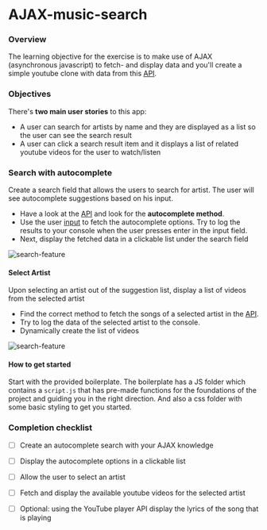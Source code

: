 # AJAX-music-search

### Overview
The learning objective for the exercise is to make use of AJAX (asynchronous javascript) to fetch- and display data and you'll create a simple youtube clone with data from this [API](https://documenter.getpostman.com/view/3719697/RzfarXB4).

### Objectives
There's **two main user stories** to this app:

* A user can search for artists by name and they are displayed as a list so the user can see the search result
* A user can click a search result item and it displays a list of related youtube videos for the user to watch/listen


### Search with autocomplete
Create a search field that allows the users to search for artist. The user will see autocomplete suggestions based on his input.

* Have a look at the [API](https://documenter.getpostman.com/view/3719697/RzfarXB4) and look for the **autocomplete method**.
* Use the user [input](https://developer.mozilla.org/en-US/docs/Web/HTML/Element/input/search) to fetch the autocomplete options. Try to log the results to your console when the user presses enter in the input field.
* Next, display the fetched data in a clickable list under the search field

![search-feature](https://i.gyazo.com/c082c4ba5eb929a45ead06890554a24c.gif)

#### Select Artist
Upon selecting an artist out of the suggestion list, display a list of videos from the selected artist

* Find the correct method to fetch the songs of a selected artist in the [API](https://musicdemons.com/api).
* Try to log the data of the selected artist to the console.
* Dynamically create the list of videos

![search-feature](https://i.gyazo.com/476d5da034d8b3ce8b108e9e3a2dae07.gif)


#### How to get started

Start with the provided boilerplate. The boilerplate has a JS folder which contains a `script.js` that has pre-made functions for the foundations of the project and guiding you in the right direction. And also a css folder with some basic styling to get you started.

### Completion checklist

- [ ] Create an autocomplete search with your AJAX knowledge
- [ ] Display the autocomplete options in a clickable list
- [ ] Allow the user to select an artist
- [ ] Fetch and display the available youtube videos for the selected artist
- [ ] Optional: using the YouTube player API display the lyrics of the song that is playing


